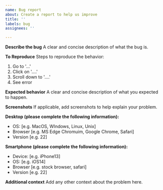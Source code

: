 ```yaml
---
name: Bug report
about: Create a report to help us improve
title: ''
labels: bug
assignees: ''

---
```


**Describe the bug**
A clear and concise description of what the bug is.

**To Reproduce**
Steps to reproduce the behavior:
1. Go to '...'
2. Click on '....'
3. Scroll down to '....'
4. See error

**Expected behavior**
A clear and concise description of what you expected to happen.

**Screenshots**
If applicable, add screenshots to help explain your problem.

**Desktop (please complete the following information):**
 - OS: [e.g. MacOS, WIndows, Linux, Unix]
 - Browser [e.g. MS Edge Chromuim, Google Chrome, Safari]
 - Version [e.g. 22]

**Smartphone (please complete the following information):**
 - Device: [e.g. iPhone13]
 - OS: [e.g. iOS14]
 - Browser [e.g. stock browser, safari]
 - Version [e.g. 22]

**Additional context**
Add any other context about the problem here.
